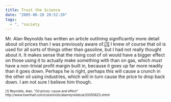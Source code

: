 ```yaml
---
title: Trust the Science
date: "2005-06-28 20:52:20"
tags:
  - ", "society
---
```

<p>Mr. Alan Reynolds has written an article outlining significantly more detail about oil prices than I was previously aware of.<a href="http://www.townhall.com/columnists/alanreynolds/ar20050623.shtml">[1]</a> I knew of course that oil is used for all sorts of things other than gasoline, but I had not really thought about it.  It makes sense that the rising cost of oil would have a bigger effect on those using it to actually make something with than on gas, which <em>must</em> have a non-trivial profit margin built in, because it goes up far more readily than it goes down.  Perhaps he is right, perhaps this will cause a crunch in the other oil using industries, which will in turn cause the price to drop back down. I am not sure I believe him though.</p>  <font size="-2"> [1] Reynolds, Alan.  "Oil prices: cause and effect" http://www.townhall.com/columnists/alanreynolds/ar20050623.shtml </font>

